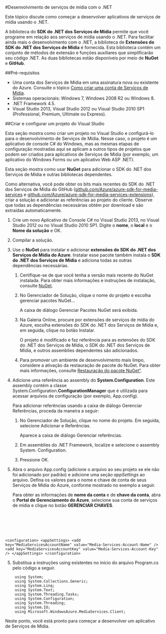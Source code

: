 <properties 
	pageTitle="Como configurar o computador para desenvolvimento dos serviços de mídia com o .NET" 
	description="Conheça os pré-requisitos para os Serviços de Mídia usando o SDK dos Serviços de Mídia para .NET. Saiba também como criar um aplicativo do Visual Studio." 
	services="media-services" 
	documentationCenter="" 
	authors="juliako" 
	manager="dwrede" 
	editor=""/>

<tags 
	ms.service="media-services" 
	ms.workload="media" 
	ms.tgt_pltfrm="na" 
	ms.devlang="dotnet" 
	ms.topic="article" 
	ms.date="05/24/2015" 
	ms.author="juliako"/>

#Desenvolvimento de serviços de mídia com o .NET 

Este tópico discute como começar a desenvolver aplicativos de serviços de mídia usando o .NET.

A biblioteca do **SDK do .NET dos Serviços de Mídia** permite que você programe em relação aos serviços de mídia usando o .NET. Para facilitar ainda mais o desenvolvimento com o .NET, a biblioteca de **Extensões do SDK do .NET dos Serviços de Mídia** é fornecida. Esta biblioteca contém um conjunto de métodos de extensão e funções auxiliares que simplificarão seu código .NET. As duas bibliotecas estão disponíveis por meio de **NuGet** e **GitHub**.
 

##Pré-requisitos

-   Uma conta dos Serviços de Mídia em uma assinatura nova ou existente do Azure. Consulte o tópico [Como criar uma conta de Serviços de Mídia](media-services-create-account.md).
-   Sistemas operacionais: Windows 7, Windows 2008 R2 ou Windows 8.
-   .NET Framework 4.5.
-   Visual Studio 2013, Visual Studio 2012 ou Visual Studio 2010 SP1 (Professional, Premium, Ultimate ou Express). 
  

##Criar e configurar um projeto do Visual Studio 

Esta seção mostra como criar um projeto no Visual Studio e configurá-lo para o desenvolvimento de Serviços de Mídia. Nesse caso, o projeto é um aplicativo de console C# do Windows, mas as mesmas etapas de configuração mostradas aqui se aplicam a outros tipos de projetos que podem ser criados para aplicativos de Serviços de Mídia (por exemplo, um aplicativo do Windows Forms ou um aplicativo Web ASP .NET).

Esta seção mostra como usar **NuGet** para adicionar o SDK do .NET dos Serviços de Mídia e outras bibliotecas dependentes.

Como alternativa, você pode obter os bits mais recentes do SDK do .NET dos Serviços de Mídia do GitHub ([github.com/Azure/azure-sdk-for-media-services](https://github.com/Azure/azure-sdk-for-media-services) e [github.com/Azure/azure-sdk-for-media-services-extensions](https://github.com/Azure/azure-sdk-for-media-services-extensions)), criar a solução e adicionar as referências ao projeto do cliente. Observe que todas as dependências necessárias obtém por download e são extraídas automaticamente.

1. Crie um novo Aplicativo de Console C# no Visual Studio 2013, no Visual Studio 2012 ou no Visual Studio 2010 SP1. Digite o **nome**, o **local** e o **Nome da solução** e OK. 

2. Compilar a solução.

2. Use o **NuGet** para instalar e adicionar **extensões do SDK do .NET dos Serviços de Mídia do Azure**. Instalar esse pacote também instala o **SDK do .NET dos Serviços de Mídia** e adiciona todas as outras dependências necessárias.
	1. Certifique-se de que você tenha a versão mais recente do NuGet instalada. Para obter mais informações e instruções de instalação, consulte [NuGet](http://nuget.codeplex.com/).
	
	2. No Gerenciador de Solução, clique o nome do projeto e escolha gerenciar pacotes NuGet...
	
		A caixa de diálogo Gerenciar Pacotes NuGet será exibida.

	3. Na Galeria Online, procure por extensões de serviços de mídia do Azure, escolha extensões do SDK do .NET dos Serviços de Mídia e, em seguida, clique no botão Instalar.
 
		O projeto é modificado e faz referência para as extensões do SDK do .NET dos Serviços de Mídia, o SDK do .NET dos Serviços de Mídia, e outros assemblies dependentes são adicionados.

	4. Para promover um ambiente de desenvolvimento mais limpo, considere a ativação da restauração de pacote do NuGet. Para obter mais informações, consulte [Restauração do pacote NuGet"](http://docs.nuget.org/consume/package-restore).

3. Adicione uma referência ao assembly do **System.Configuration**. Este assembly contém a classe System.Configuration.**ConfigurationManager** que é utilizada para acessar arquivos de configuração (por exemplo, App.config).

	Para adicionar referências usando a caixa de diálogo Gerenciar Referências, proceda da maneira a seguir:

	1. No Gerenciador de Solução, clique no nome do projeto. Em seguida, selecione Adicionar e Referências.

		Aparece a caixa de diálogo Gerenciar referências.

	2. Em assemblies do .NET Framework, localize e selecione o assembly System. Configuration.
	3. Pressione OK.


4. Abra o arquivo App.config (adicione o arquivo ao seu projeto se ele não foi adicionado por padrão) e adicione uma seção *appSettings* ao arquivo. Defina os valores para o nome e chave de conta de seus Serviços de Mídia do Azure, conforme mostrado no exemplo a seguir.
	
	Para obter as informações de **nome da conta** e de **chave da conta**, abra o **Portal de Gerenciamento do Azure**, selecione sua conta de serviços de mídia e clique no botão **GERENCIAR CHAVES**.


	<pre><code>
&lt;configuration>
    &lt;appSettings>
	&lt;add key="MediaServicesAccountName" value="Media-Services-Account-Name" />
    	&lt;add key="MediaServicesAccountKey" value="Media-Services-Account-Key" />
    &lt;/appSettings>
&lt;/configuration>
</code></pre>


5. Substitua a instruções using existentes no início do arquivo Program.cs pelo código a seguir.

		using System;
		using System.Collections.Generic;
		using System.Linq;
		using System.Text;
		using System.Threading.Tasks;
		using System.Configuration;
		using System.Threading;
		using System.IO;
		using Microsoft.WindowsAzure.MediaServices.Client;

Neste ponto, você está pronto para começar a desenvolver um aplicativo de Serviços de Mídia.
 

<!---HONumber=July15_HO1-->